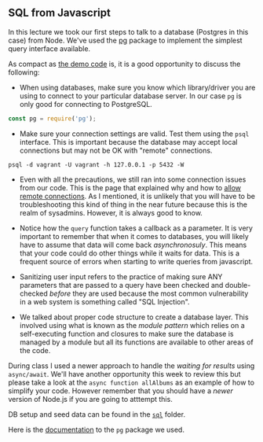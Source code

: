 ## SQL from Javascript

In this lecture we took our first steps to talk to a database (Postgres in this
case) from Node. We've used the [pg](https://www.npmjs.com/package/pg) package to
implement the simplest query interface available. 

As compact as [the demo code](https://github.com/jugonzal/lectures/tree/master/w4d2-db-from-js/code) is, it is a good opportunity to discuss the following:

- When using databases, make sure you know which library/driver you are using to connect to your particular database server.  In our case `pg` is only good for connecting to PostgreSQL.
```javascript
const pg = require('pg');
```

- Make sure your connection settings are valid.  Test them using the `psql` interface. This is important because the database may accept local connections but may not be OK with "remote" connections.  

```shell
psql -d vagrant -U vagrant -h 127.0.0.1 -p 5432 -W
```

- Even with all the precautions, we still ran into some connection issues from our code.  This is the page that explained why and how to [allow remote connections](https://blog.bigbinary.com/2016/01/23/configure-postgresql-to-allow-remote-connection.html). As I mentioned, it is unlikely that you will have to be troubleshooting this kind of thing in the near future because this is the realm of sysadmins.  However, it is always good to know. 

- Notice how the `query` function takes a callback as a parameter. It is very important to remember that when it comes to databases, you will likely have to assume that data will come back *asynchronosuly*. This means that your code could do other things while it waits for data. This is a frequent source of errors when starting to write queries from javascript.

- Sanitizing user input refers to the practice of making sure ANY parameters that are passed to a query have been checked and double-checked *before* they are used because the most common vulnerability in a web system is something called "SQL Injection".  

- We talked about proper code structure to create a database layer. This involved using what is known as the _module pattern_ which relies on a self-executing function and closures to make sure the database is managed by a module but all its functions are available to other areas of the code. 

During class I used a newer approach to handle the _waiting for results_ using `async/await`.  We'll have another opportunity this week to review this but please take a look at the `async function allAlbums` as an example of how to simplify your code. However remember that you should have a _newer_ version of Node.js if you are going to atttempt this.

DB setup and seed data can be found in the [`sql`](https://github.com/jugonzal/lhl-lectures/tree/master/w4d2-db-from-js/sql/) folder.

Here is the [documentation](https://node-postgres.com/) to the `pg` package we used.
